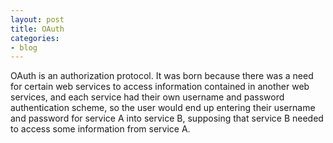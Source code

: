 ```yaml
---
layout: post
title: OAuth
categories:
- blog
---
```

OAuth is an authorization protocol. It was born because there was a need for certain web services to access information contained in another web services, and each service had their own username and password authentication scheme, so the user would end up entering their username and password for service A into service B, supposing that service B needed to access some information from service A.
